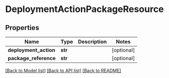 # DeploymentActionPackageResource

## Properties
Name | Type | Description | Notes
------------ | ------------- | ------------- | -------------
**deployment_action** | **str** |  | [optional] 
**package_reference** | **str** |  | [optional] 

[[Back to Model list]](../README.md#documentation-for-models) [[Back to API list]](../README.md#documentation-for-api-endpoints) [[Back to README]](../README.md)

